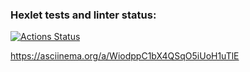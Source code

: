 ### Hexlet tests and linter status:
[![Actions Status](https://github.com/AlexSerdyuk83/frontend-project-lvl2/workflows/hexlet-check/badge.svg)](https://github.com/AlexSerdyuk83/frontend-project-lvl2/actions)

https://asciinema.org/a/WiodppC1bX4QSqO5iUoH1uTlE